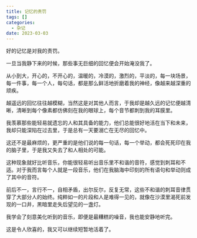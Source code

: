 ```yaml
---
title: 记忆的责罚
tags: []
categories:
  - 杂记
date: 2023-03-03
---
```

好的记忆是对我的责罚。

一旦当我静下来的时候，那些事无巨细的回忆便会开始淹没我了。

从小到大，开心的，不开心的，温暖的，冷漠的，激烈的，平淡的，每一块场景，每一件事，每一个人，每句话，都是那么鲜活地折磨着我的神经，像越来越深重的顽疾。

越遥远的回忆往往越模糊，当然这是对其他人而言，于我却是越久远的记忆便越清晰，清晰到每个像素都仿佛刻在我的眼球上，每个音节都刺到我的耳膜里。

我羡慕那些能轻易就遗忘的人和其具备的能力，他们总能很好地活在当下和未来，我却只能深陷在过去里，于是总有一天要溺亡在无尽的回忆中。

这还不是最麻烦的，更严重的是他们说的每一句话，每一个举动，都会死死印在我的脑子里，于是我又失去了和人相处的可能。

这种现象就好比听音乐，你能很轻易听出音乐里不和谐的音符，感觉到刺耳和不适。对于我而言每个人就是一段音乐，他们在我脑海中印刻的所有语句和举动则成了其中的音符。

前后不一，言行不一，自相矛盾，出尔反尔，反复无常，这些不和谐的刺耳音律贯穿了大部分人的始终。纯粹如一的片段和人是难得一见的，就像在沙漠里渴死前发现的一口井，黑暗里走失后望见的一盏灯。

我学会了刻意美化听到的音乐，即便是最糟糕的噪音，我也能安静地听完。

这是令人欣喜的，我又可以继续短暂地活着了。

